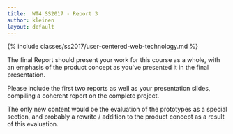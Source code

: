 ```yaml
---
title:  WT4 SS2017 - Report 3
author: kleinen
layout: default
---
```

{% include classes/ss2017/user-centered-web-technology.md %}

The final Report should present your work for this course as a whole, with
an emphasis of the product concept as you've presented it in the final presentation.

Please include the first two reports as well as your presentation slides,
compiling a coherent report on the complete project.

The only new content would be the evaluation of the prototypes as a special
section, and probably a rewrite / addition to the product concept as a result of
this evaluation.
